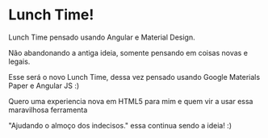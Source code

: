 # Lunch Time!
Lunch Time pensado usando Angular e Material Design.

Não abandonando a antiga ideia, somente pensando em coisas novas e legais.

Esse será o novo Lunch Time, dessa vez pensado usando Google Materials Paper e Angular JS :)

Quero uma experiencia nova em HTML5 para mim e quem vir a usar essa maravilhosa ferramenta

"Ajudando o almoço dos indecisos." essa continua sendo a ideia! :)
